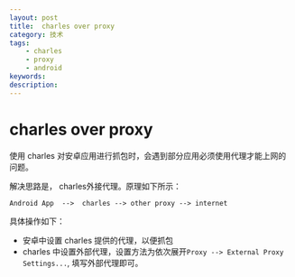 ```yaml
---
layout: post
title:  charles over proxy
category: 技术
tags:  
    - charles
    - proxy
    - android
keywords: 
description: 
---
```


# charles over proxy

使用 charles 对安卓应用进行抓包时，会遇到部分应用必须使用代理才能上网的问题。

解决思路是， charles外接代理。原理如下所示：

```
Android App  -->  charles --> other proxy --> internet 
```

具体操作如下：

- 安卓中设置 charles 提供的代理，以便抓包
- charles 中设置外部代理，设置方法为依次展开`Proxy --> External Proxy Settings...`, 填写外部代理即可。

